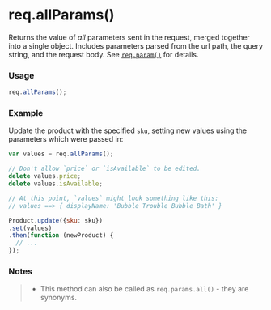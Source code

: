 # req.allParams()

Returns the value of _all_ parameters sent in the request, merged together into a single object. Includes parameters parsed from the url path, the query string, and the request body. See [`req.param()`](http://sailsjs.org/documentation/reference/req.param) for details.

### Usage

```js
req.allParams();
```


### Example

Update the product with the specified `sku`, setting new values using the parameters which were passed in:

```javascript
var values = req.allParams();

// Don't allow `price` or `isAvailable` to be edited.
delete values.price;
delete values.isAvailable;

// At this point, `values` might look something like this:
// values ==> { displayName: 'Bubble Trouble Bubble Bath' }

Product.update({sku: sku})
.set(values)
.then(function (newProduct) {
  // ...
});
```

### Notes

>+ This method can also be called as `req.params.all()` - they are synonyms.
















<docmeta name="displayName" value="req.allParams()">
<docmeta name="pageType" value="method">

